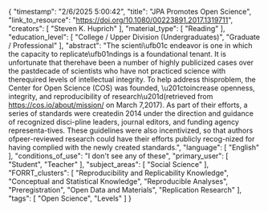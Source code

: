 {
    "timestamp": "2/6/2025 5:00:42",
    "title": "JPA Promotes Open Science",
    "link_to_resource": "https://doi.org/10.1080/00223891.2017.1319711",
    "creators": [
        "Steven K. Huprich"
    ],
    "material_type": [
        "Reading"
    ],
    "education_level": [
        "College / Upper Division (Undergraduates)",
        "Graduate / Professional"
    ],
    "abstract": "The scienti\ufb01c endeavor is one in which the capacity to replicate\ufb01ndings is a foundational tenant. It is unfortunate that therehave been a number of highly publicized cases over the pastdecade of scientists who have not practiced science with therequired levels of intellectual integrity. To help address thisproblem, the Center for Open Science (COS) was founded, \u201ctoincrease openness, integrity, and reproducibility of research\u201d(retrieved from https://cos.io/about/mission/ on March 7,2017). As part of their efforts, a series of standards were createdin 2014 under the direction and guidance of recognized disci-pline leaders, journal editors, and funding agency representa-tives. These guidelines were also incentivized, so that authors ofpeer-reviewed research could have their efforts publicly recog-nized for having complied with the newly created standards.",
    "language": [
        "English"
    ],
    "conditions_of_use": "I don't see any of these",
    "primary_user": [
        "Student",
        "Teacher"
    ],
    "subject_areas": [
        "Social Science"
    ],
    "FORRT_clusters": [
        "Reproducibility and Replicability Knowledge",
        "Conceptual and Statistical Knowledge",
        "Reproducible Analyses",
        "Preregistration",
        "Open Data and Materials",
        "Replication Research"
    ],
    "tags": [
        "Open Science",
        "Levels"
    ]
}